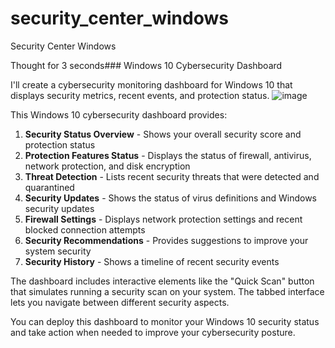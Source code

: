 # security_center_windows
Security Center Windows 

Thought for 3 seconds### Windows 10 Cybersecurity Dashboard

I'll create a cybersecurity monitoring dashboard for Windows 10 that displays security metrics, recent events, and protection status.
![image](https://github.com/user-attachments/assets/8fd7b86c-029f-45c4-890f-775a75b70852)



This Windows 10 cybersecurity dashboard provides:

1. **Security Status Overview** - Shows your overall security score and protection status
2. **Protection Features Status** - Displays the status of firewall, antivirus, network protection, and disk encryption
3. **Threat Detection** - Lists recent security threats that were detected and quarantined
4. **Security Updates** - Shows the status of virus definitions and Windows security updates
5. **Firewall Settings** - Displays network protection settings and recent blocked connection attempts
6. **Security Recommendations** - Provides suggestions to improve your system security
7. **Security History** - Shows a timeline of recent security events


The dashboard includes interactive elements like the "Quick Scan" button that simulates running a security scan on your system. The tabbed interface lets you navigate between different security aspects.

You can deploy this dashboard to monitor your Windows 10 security status and take action when needed to improve your cybersecurity posture.
